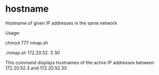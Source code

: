 # hostname
Hostname of given IP addresses in the same network

Usage:

chmod 777 nmap.sh

./nmap.sh 172.20.52. 3 30

This command displays hostnames of the active IP addresses between 172.20.52.3 and 172.20.52.30  
